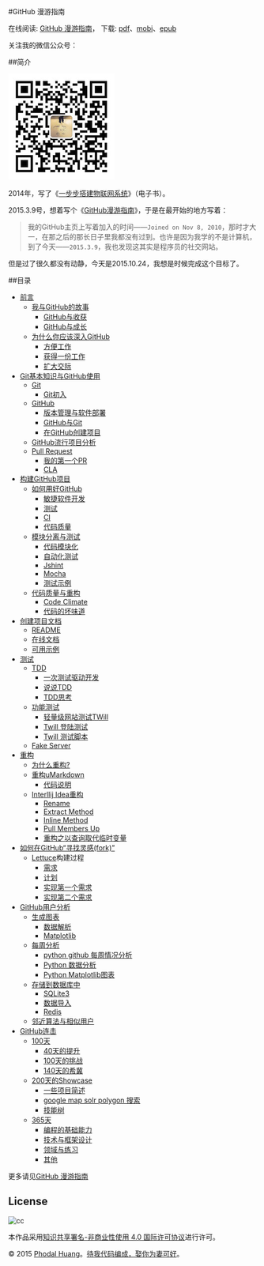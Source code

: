 #GitHub 漫游指南

在线阅读: [GitHub 漫游指南](http://github.phodal.com/)， 下载: [pdf](https://github.com/phodal/github-roam/raw/gh-pages/github-roam.pdf)、[mobi](https://github.com/phodal/github-roam/raw/gh-pages/github-roam.mobi)、[epub](https://github.com/phodal/github-roam/raw/gh-pages/github-roam.epub)

关注我的微信公众号：

##简介

![qrcode](./img/qrcode.jpg)

2014年，写了《[一步步搭建物联网系统](https://github.com/phodal/designiot)》（电子书）。

2015.3.9号，想着写个《[GitHub漫游指南](http://github.phodal.com/)》，于是在最开始的地方写着：

> 我的GitHub主页上写着加入的时间——``Joined on Nov 8, 2010``，那时才大一，在那之后的那长日子里我都没有过到。也许是因为我学的不是计算机，到了今天——``2015.3.9``，我也发现这其实是程序员的社交网站。

但是过了很久都没有动静，今天是2015.10.24，我想是时候完成这个目标了。

##目录

<ul>
<li><a href="http://github.phodal.com/#前言">前言</a><ul>
<li><a href="http://github.phodal.com/#我与github的故事">我与GitHub的故事</a><ul>
<li><a href="http://github.phodal.com/#github与收获">GitHub与收获</a></li>
<li><a href="http://github.phodal.com/#github与成长">GitHub与成长</a></li>
</ul></li>
<li><a href="http://github.phodal.com/#为什么你应该深入github">为什么你应该深入GitHub</a><ul>
<li><a href="http://github.phodal.com/#方便工作">方便工作</a></li>
<li><a href="http://github.phodal.com/#获得一份工作">获得一份工作</a></li>
<li><a href="http://github.phodal.com/#扩大交际">扩大交际</a></li>
</ul></li>
</ul></li>
<li><a href="http://github.phodal.com/#git基本知识与github使用">Git基本知识与GitHub使用</a><ul>
<li><a href="http://github.phodal.com/#git">Git</a><ul>
<li><a href="http://github.phodal.com/#git初入">Git初入</a></li>
</ul></li>
<li><a href="http://github.phodal.com/#github">GitHub</a><ul>
<li><a href="http://github.phodal.com/#版本管理与软件部署">版本管理与软件部署</a></li>
<li><a href="http://github.phodal.com/#github与git">GitHub与Git</a></li>
<li><a href="http://github.phodal.com/#在github创建项目">在GitHub创建项目</a></li>
</ul></li>
<li><a href="http://github.phodal.com/#github流行项目分析">GitHub流行项目分析</a></li>
<li><a href="http://github.phodal.com/#pull-request">Pull Request</a><ul>
<li><a href="http://github.phodal.com/#我的第一个pr">我的第一个PR</a></li>
<li><a href="http://github.phodal.com/#cla">CLA</a></li>
</ul></li>
</ul></li>
<li><a href="http://github.phodal.com/#构建github项目">构建GitHub项目</a><ul>
<li><a href="http://github.phodal.com/#如何用好github">如何用好GitHub</a><ul>
<li><a href="http://github.phodal.com/#敏捷软件开发">敏捷软件开发</a></li>
<li><a href="http://github.phodal.com/#测试">测试</a></li>
<li><a href="http://github.phodal.com/#ci">CI</a></li>
<li><a href="http://github.phodal.com/#代码质量">代码质量</a></li>
</ul></li>
<li><a href="http://github.phodal.com/#模块分离与测试">模块分离与测试</a><ul>
<li><a href="http://github.phodal.com/#代码模块化">代码模块化</a></li>
<li><a href="http://github.phodal.com/#自动化测试">自动化测试</a></li>
<li><a href="http://github.phodal.com/#jshint">Jshint</a></li>
<li><a href="http://github.phodal.com/#mocha">Mocha</a></li>
<li><a href="http://github.phodal.com/#测试示例">测试示例</a></li>
</ul></li>
<li><a href="http://github.phodal.com/#代码质量与重构">代码质量与重构</a><ul>
<li><a href="http://github.phodal.com/#code-climate">Code Climate</a></li>
<li><a href="http://github.phodal.com/#代码的坏味道">代码的坏味道</a></li>
</ul></li>
</ul></li>
<li><a href="http://github.phodal.com/#创建项目文档">创建项目文档</a><ul>
<li><a href="http://github.phodal.com/#readme">README</a></li>
<li><a href="http://github.phodal.com/#在线文档">在线文档</a></li>
<li><a href="http://github.phodal.com/#可用示例">可用示例</a></li>
</ul></li>
<li><a href="http://github.phodal.com/#测试-1">测试</a><ul>
<li><a href="http://github.phodal.com/#tdd">TDD</a><ul>
<li><a href="http://github.phodal.com/#一次测试驱动开发">一次测试驱动开发</a></li>
<li><a href="http://github.phodal.com/#说说tdd">说说TDD</a></li>
<li><a href="http://github.phodal.com/#tdd思考">TDD思考</a></li>
</ul></li>
<li><a href="http://github.phodal.com/#功能测试">功能测试</a><ul>
<li><a href="http://github.phodal.com/#轻量级网站测试twill">轻量级网站测试TWill</a></li>
<li><a href="http://github.phodal.com/#twill-登陆测试">Twill 登陆测试</a></li>
<li><a href="http://github.phodal.com/#twill-测试脚本">Twill 测试脚本</a></li>
</ul></li>
<li><a href="http://github.phodal.com/#fake-server">Fake Server</a></li>
</ul></li>
<li><a href="http://github.phodal.com/#重构">重构</a><ul>
<li><a href="http://github.phodal.com/#为什么重构">为什么重构?</a></li>
<li><a href="http://github.phodal.com/#重构umarkdown">重构uMarkdown</a><ul>
<li><a href="http://github.phodal.com/#代码说明">代码说明</a></li>
</ul></li>
<li><a href="http://github.phodal.com/#interllij-idea重构">Interllij Idea重构</a><ul>
<li><a href="http://github.phodal.com/#rename">Rename</a></li>
<li><a href="http://github.phodal.com/#extract-method">Extract Method</a></li>
<li><a href="http://github.phodal.com/#inline-method">Inline Method</a></li>
<li><a href="http://github.phodal.com/#pull-members-up">Pull Members Up</a></li>
<li><a href="http://github.phodal.com/#重构之以查询取代临时变量">重构之以查询取代临时变量</a></li>
</ul></li>
</ul></li>
<li><a href="http://github.phodal.com/#如何在github寻找灵感fork">如何在GitHub“寻找灵感(fork)”</a><ul>
<li><a href="http://github.phodal.com/#lettuce构建过程"><a href="https://github.com/phodal/lettuce">Lettuce</a>构建过程</a><ul>
<li><a href="http://github.phodal.com/#需求">需求</a></li>
<li><a href="http://github.phodal.com/#计划">计划</a></li>
<li><a href="http://github.phodal.com/#实现第一个需求">实现第一个需求</a></li>
<li><a href="http://github.phodal.com/#实现第二个需求">实现第二个需求</a></li>
</ul></li>
</ul></li>
<li><a href="http://github.phodal.com/#github用户分析">GitHub用户分析</a><ul>
<li><a href="http://github.phodal.com/#生成图表">生成图表</a><ul>
<li><a href="http://github.phodal.com/#数据解析">数据解析</a></li>
<li><a href="http://github.phodal.com/#matplotlib">Matplotlib</a></li>
</ul></li>
<li><a href="http://github.phodal.com/#每周分析">每周分析</a><ul>
<li><a href="http://github.phodal.com/#python-github-每周情况分析">python github 每周情况分析</a></li>
<li><a href="http://github.phodal.com/#python-数据分析">Python 数据分析</a></li>
<li><a href="http://github.phodal.com/#python-matplotlib图表">Python Matplotlib图表</a></li>
</ul></li>
<li><a href="http://github.phodal.com/#存储到数据库中">存储到数据库中</a><ul>
<li><a href="http://github.phodal.com/#sqlite3">SQLite3</a></li>
<li><a href="http://github.phodal.com/#数据导入">数据导入</a></li>
<li><a href="http://github.phodal.com/#redis">Redis</a></li>
</ul></li>
<li><a href="http://github.phodal.com/#邻近算法与相似用户">邻近算法与相似用户</a></li>
</ul></li>
<li><a href="http://github.phodal.com/#github连击">GitHub连击</a><ul>
<li><a href="http://github.phodal.com/#天">100天</a><ul>
<li><a href="http://github.phodal.com/#天的提升">40天的提升</a></li>
<li><a href="http://github.phodal.com/#天的挑战">100天的挑战</a></li>
<li><a href="http://github.phodal.com/#天的希冀">140天的希冀</a></li>
</ul></li>
<li><a href="http://github.phodal.com/#天的showcase">200天的Showcase</a><ul>
<li><a href="http://github.phodal.com/#一些项目简述">一些项目简述</a></li>
<li><a href="http://github.phodal.com/#google-map-solr-polygon-搜索">google map solr polygon 搜索</a></li>
<li><a href="http://github.phodal.com/#技能树">技能树</a></li>
</ul></li>
<li><a href="http://github.phodal.com/#天-1">365天</a><ul>
<li><a href="http://github.phodal.com/#编程的基础能力">编程的基础能力</a></li>
<li><a href="http://github.phodal.com/#技术与框架设计">技术与框架设计</a></li>
<li><a href="http://github.phodal.com/#领域与练习">领域与练习</a></li>
<li><a href="http://github.phodal.com/#其他-1">其他</a></li>
</ul></li>
</ul></li>
</ul>

更多请见[GitHub 漫游指南](http://github.phodal.com/)

## License

![cc](https://i.creativecommons.org/l/by-nc/4.0/88x31.png)

本作品采用[知识共享署名-非商业性使用 4.0 国际许可协议](http://creativecommons.org/licenses/by-nc/4.0/)进行许可。

© 2015 [Phodal Huang](http://www.phodal.com)。[待我代码编成，娶你为妻可好](http://www.xuntayizhan.com/person/ji-ke-ai-qing-zhi-er-shi-dai-wo-dai-ma-bian-cheng-qu-ni-wei-qi-ke-hao-wan/)。

